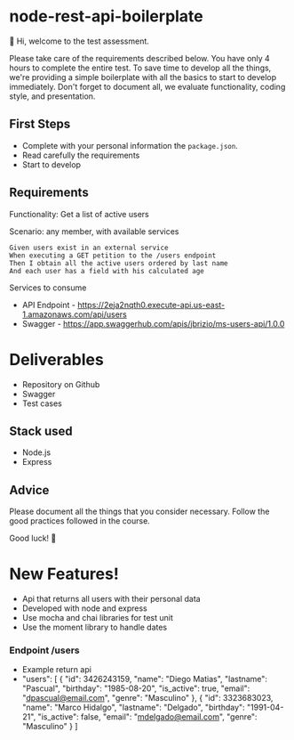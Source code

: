 # node-rest-api-boilerplate

👋 Hi, welcome to the test assessment.

Please take care of the requirements described below.
You have only 4 hours to complete the entire test. To save time to develop all the things, we're providing a simple boilerplate with all the basics to start to develop immediately. Don't forget to document all, we evaluate functionality, coding style, and presentation.

## First Steps
- Complete with your personal information the `package.json`.
- Read carefully the requirements
- Start to develop

## Requirements
Functionality: Get a list of active users

Scenario: any member, with available services

```
Given users exist in an external service
When executing a GET petition to the /users endpoint
Then I obtain all the active users ordered by last name
And each user has a field with his calculated age
```

Services to consume
- API Endpoint - https://2eja2nqth0.execute-api.us-east-1.amazonaws.com/api/users
- Swagger - https://app.swaggerhub.com/apis/jbrizio/ms-users-api/1.0.0

# Deliverables
- Repository on Github
- Swagger
- Test cases

## Stack used
- Node.js
- Express

## Advice
Please document all the things that you consider necessary. Follow the good practices followed in the course.

Good luck! 💪


# New Features!

  - Api that returns all users with their personal data
  - Developed with node and express
  - Use mocha and chai libraries for test unit
  - Use the moment library to handle dates

### Endpoint /users
 - Example return api
 -  "users": [
        {
            "id": 3426243159,
            "name": "Diego Matias",
            "lastname": "Pascual",
            "birthday": "1985-08-20",
            "is_active": true,
            "email": "dpascual@email.com",
            "genre": "Masculino"
        },
        {
            "id": 3323683023,
            "name": "Marco Hidalgo",
            "lastname": "Delgado",
            "birthday": "1991-04-21",
            "is_active": false,
            "email": "mdelgado@email.com",
            "genre": "Masculino"
        }
      ]
